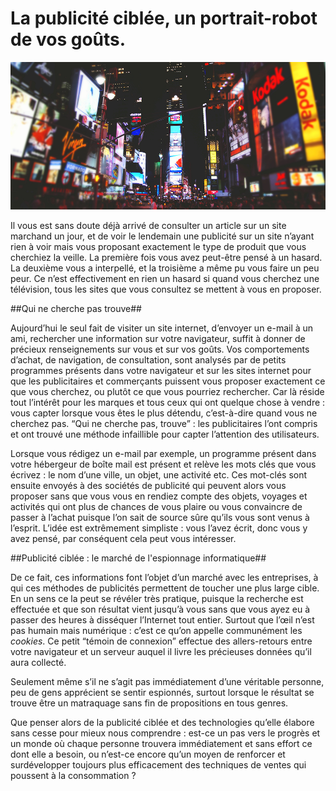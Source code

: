 # La publicité ciblée, un portrait-robot de vos goûts.	

![La publicité ciblée, un portrait-robot de vos goûts.](img/annonce-ciblee.png)

Il vous est sans doute déjà arrivé de consulter un article sur un site marchand un jour, et de voir le lendemain une publicité sur un site n’ayant rien à voir mais vous proposant exactement le type de produit que vous cherchiez la veille. La première fois vous avez peut-être pensé à un hasard. La deuxième vous a interpellé, et la troisième a même pu vous faire un peu peur. Ce n’est effectivement en rien un hasard si quand vous cherchez une télévision, tous les sites que vous consultez se mettent à vous en proposer.

##Qui ne cherche pas trouve##

Aujourd’hui le seul fait de visiter un site internet, d’envoyer un e-mail à un ami, rechercher une information sur votre navigateur, suffit à donner de précieux renseignements sur vous et sur vos goûts. Vos comportements d’achat, de navigation, de consultation, sont analysés par de petits programmes présents dans votre navigateur et sur les sites internet pour que les publicitaires et commerçants puissent vous proposer exactement ce que vous cherchez, ou plutôt ce que vous pourriez rechercher. Car là réside tout l’intérêt pour les marques et tous ceux qui ont quelque chose à vendre : vous capter lorsque vous êtes le plus détendu, c’est-à-dire quand vous ne cherchez pas.
“Qui ne cherche pas, trouve” : les publicitaires l’ont compris et ont trouvé une méthode infaillible pour capter l’attention des utilisateurs.

Lorsque vous rédigez un e-mail par exemple, un programme présent dans votre hébergeur de boîte mail est présent et relève les mots clés que vous écrivez : le nom d’une ville, un objet, une activité etc. Ces mot-clés sont ensuite envoyés à des sociétés de publicité qui peuvent alors vous proposer sans que vous vous en rendiez compte des objets, voyages et activités qui ont plus de chances de vous plaire ou vous convaincre de passer à l’achat puisque l’on sait de source sûre qu’ils vous sont venus à l’esprit. L’idée est extrêmement simpliste : vous l’avez écrit, donc vous y avez pensé, par conséquent cela peut vous intéresser.

##Publicité ciblée : le marché de l'espionnage informatique##

De ce fait, ces informations font l’objet d’un marché avec les entreprises, à qui ces méthodes de publicités permettent de toucher une plus large cible. En un sens ce la peut se révéler très pratique, puisque la recherche est effectuée et que son résultat vient jusqu’à vous sans que vous ayez eu à passer des heures à disséquer l’Internet tout entier. Surtout que l’œil n’est pas humain mais numérique : c’est ce qu’on appelle communément les *cookies*. Ce petit “témoin de connexion” effectue des allers-retours entre votre navigateur et un serveur auquel il livre les précieuses données qu’il aura collecté.

Seulement même s’il ne s’agit pas immédiatement d’une véritable personne, peu de gens apprécient se sentir espionnés, surtout lorsque le résultat se trouve être un matraquage sans fin de propositions en tous genres.

Que penser alors de la publicité ciblée et des technologies qu’elle élabore sans cesse pour mieux nous comprendre : est-ce un pas vers le progrès et un monde où chaque personne trouvera immédiatement et sans effort ce dont elle a besoin, ou n’est-ce encore qu’un moyen de renforcer et surdévelopper toujours plus efficacement des techniques de ventes qui poussent à la consommation ?